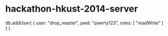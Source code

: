 hackathon-hkust-2014-server
===========================


db.addUser( { user: "drop_master",
pwd: "qwerty123",
roles: [ "readWrite" ] } )